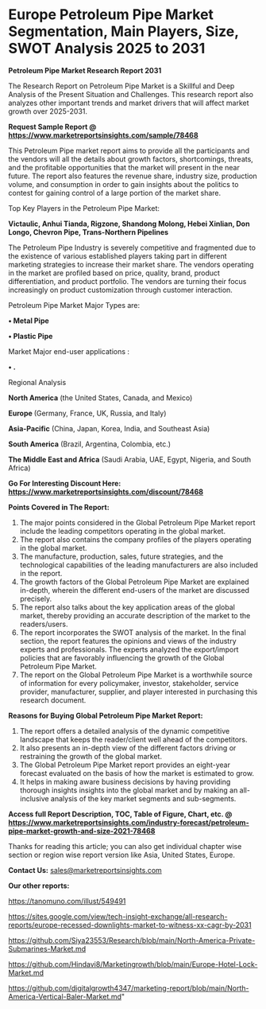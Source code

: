# Europe Petroleum Pipe Market Segmentation, Main Players, Size, SWOT Analysis 2025 to 2031

<strong>Petroleum Pipe Market Research Report 2031</strong>

The Research Report on Petroleum Pipe Market is a Skillful and Deep Analysis of the Present Situation and Challenges. This research report also analyzes other important trends and market drivers that will affect market growth over 2025-2031.

<strong>Request Sample Report @ <a href=https://www.marketreportsinsights.com/sample/78468>https://www.marketreportsinsights.com/sample/78468</a></strong>

This Petroleum Pipe market report aims to provide all the participants and the vendors will all the details about growth factors, shortcomings, threats, and the profitable opportunities that the market will present in the near future. The report also features the revenue share, industry size, production volume, and consumption in order to gain insights about the politics to contest for gaining control of a large portion of the market share.

Top Key Players in the Petroleum Pipe Market:

<strong>Victaulic, Anhui Tianda, Rigzone, Shandong Molong, Hebei Xinlian, Don Longo, Chevron Pipe, Trans-Northern Pipelines</strong>

The Petroleum Pipe Industry is severely competitive and fragmented due to the existence of various established players taking part in different marketing strategies to increase their market share. The vendors operating in the market are profiled based on price, quality, brand, product differentiation, and product portfolio. The vendors are turning their focus increasingly on product customization through customer interaction.

Petroleum Pipe Market Major Types are:

<strong>• Metal Pipe

• Plastic Pipe</strong>

Market Major end-user applications :

<strong>• .</strong>

Regional Analysis

</u><strong><b>North America</b></strong> (the United States, Canada, and Mexico)

<strong><b>Europe </b></strong>(Germany, France, UK, Russia, and Italy)

<strong><b>Asia-Pacific</b></strong> (China, Japan, Korea, India, and Southeast Asia)

<strong><b>South America</b></strong> (Brazil, Argentina, Colombia, etc.)

<strong><b>The Middle East and Africa</b></strong> (Saudi Arabia, UAE, Egypt, Nigeria, and South Africa)

<strong>Go For Interesting Discount Here: <a href=https://www.marketreportsinsights.com/discount/78468>https://www.marketreportsinsights.com/discount/78468</a></strong>

<strong>Points Covered in The Report:</strong>
<ol>
  <li>The major points considered in the Global Petroleum Pipe Market report include the leading competitors operating in the global market.</li>
  <li>The report also contains the company profiles of the players operating in the global market.</li>
  <li>The manufacture, production, sales, future strategies, and the technological capabilities of the leading manufacturers are also included in the report.</li>
  <li>The growth factors of the Global Petroleum Pipe Market are explained in-depth, wherein the different end-users of the market are discussed precisely.</li>
  <li>The report also talks about the key application areas of the global market, thereby providing an accurate description of the market to the readers/users.</li>
  <li>The report incorporates the SWOT analysis of the market. In the final section, the report features the opinions and views of the industry experts and professionals. The experts analyzed the export/import policies that are favorably influencing the growth of the Global Petroleum Pipe Market.</li>
  <li>The report on the Global Petroleum Pipe Market is a worthwhile source of information for every policymaker, investor, stakeholder, service provider, manufacturer, supplier, and player interested in purchasing this research document.</li>
</ol>
<strong>Reasons for Buying Global Petroleum Pipe Market Report:</strong>

<ol>
  <li>The report offers a detailed analysis of the dynamic competitive landscape that keeps the reader/client well ahead of the competitors.</li>
  <li>It also presents an in-depth view of the different factors driving or restraining the growth of the global market.</li>
  <li>The Global Petroleum Pipe Market report provides an eight-year forecast evaluated on the basis of how the market is estimated to grow.</li>
  <li>It helps in making aware business decisions by having providing thorough insights insights into the global market and by making an all-inclusive analysis of the key market segments and sub-segments.</li>
</ol>
<strong>Access full Report Description, TOC, Table of Figure, Chart, etc. @ <a href=https://www.marketreportsinsights.com/industry-forecast/petroleum-pipe-market-growth-and-size-2021-78468>https://www.marketreportsinsights.com/industry-forecast/petroleum-pipe-market-growth-and-size-2021-78468</a></strong>


Thanks for reading this article; you can also get individual chapter wise section or region wise report version like Asia, United States, Europe.

<strong>Contact Us:</strong>
sales@marketreportsinsights.com

<strong>Our other reports:</strong>

<a href=https://tanomuno.com/illust/549491>https://tanomuno.com/illust/549491</a>

<a href=https://sites.google.com/view/tech-insight-exchange/all-research-reports/europe-recessed-downlights-market-to-witness-xx-cagr-by-2031>https://sites.google.com/view/tech-insight-exchange/all-research-reports/europe-recessed-downlights-market-to-witness-xx-cagr-by-2031</a>

<a href=https://github.com/Siya23553/Research/blob/main/North-America-Private-Submarines-Market.md>https://github.com/Siya23553/Research/blob/main/North-America-Private-Submarines-Market.md</a>

<a href=https://github.com/Hindavi8/Marketingrowth/blob/main/Europe-Hotel-Lock-Market.md>https://github.com/Hindavi8/Marketingrowth/blob/main/Europe-Hotel-Lock-Market.md</a>

<a href=https://github.com/digitalgrowth4347/marketing-report/blob/main/North-America-Vertical-Baler-Market.md>https://github.com/digitalgrowth4347/marketing-report/blob/main/North-America-Vertical-Baler-Market.md</a>"
